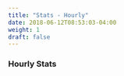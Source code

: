 ```yaml
---
title: "Stats - Hourly"
date: 2018-06-12T08:53:03-04:00
weight: 1
draft: false
---
```


### Hourly Stats

